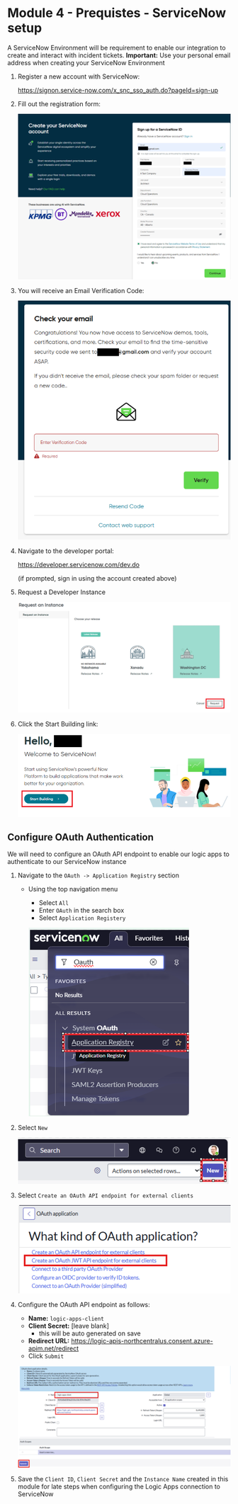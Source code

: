 # Module 4 - Prequistes - ServiceNow setup
A ServiceNow Environment will be requirement to enable our integration to create and interact with incident tickets.
**Important:** Use your personal email address  when creating your ServiceNow Environment


1. Register a new account with ServiceNow:

    https://signon.service-now.com/x_snc_sso_auth.do?pageId=sign-up

1. Fill out the registration form:

    ![ServiceNow ID Signup](./images/02_01_signup_servicenow_id.png "Signup")

1. You will receive an Email Verification Code:

    ![Email Verfication Code](./images/02_02_email_verificaiton_code.png "Verify your account")

1. Navigate to the developer portal: 

     https://developer.servicenow.com/dev.do

    (if prompted, sign in using the account created above)

1. Request a Developer Instance

    ![Request Developer Instance](./images/02_03_request_developer_instance.png)

1. Click the Start Building link:

    ![Start building](./images/02_04_start_building.png)

## Configure OAuth Authentication 
We will need to configure an OAuth API endpoint to enable our logic apps to authenticate to our ServiceNow instance

1. Navigate to the `OAuth -> Application Registry` section
    - Using the top navigation menu
      - Select `All`
      - Enter `OAuth` in the search box
      - Select `Application Registery`

      ![Menu OAuth Application Registry](./images/02_05_menu_application_registry.png "menu oauth application registry")

1. Select `New`

    ![New Application Registry](./images/02_06_application_registry_new_button.png "new application registry")

1. Select `Create an OAuth API endpoint for external clients`
  
    ![Create OAuth API Endpoint](./images/02_07_create_oauth_api_endpoint_external_clients.png "create oauth api endpoint")

1. Configure the OAuth API endpoint as follows:
    - **Name:** `logic-apps-client`
    - **Client Secret:** [leave blank]
      - this will be auto generated on save
    - **Redirect URL:** https://logic-apis-northcentralus.consent.azure-apim.net/redirect
     - Click `Submit`

    ![Configure OAuth API Endpoint](./images/02_08_oauth_client_config.png "configure oauth api endpoint")

1. Save the `Client ID`, `Client Secret`  and the `Instance Name` created in this module for late steps when configuring the Logic Apps connection to ServiceNow
